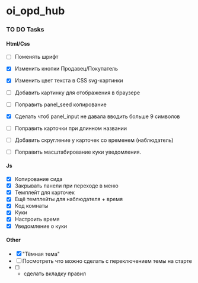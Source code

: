 # oi_opd_hub
### TO DO Tasks

#### Html/Css
- [ ] Поменять шрифт
- [X] Изменить кнопки Продавец/Покупатель
- [X] Изменить цвет текста в CSS svg-картинки  
- [ ] Добавить картинку для отображения в браузере
- [ ] Поправить panel_seed копирование
- [X] Сделать чтоб panel_input не давала вводить больше 9 символов
- [ ] Поправить карточки при длинном названии
- [ ] Добавить скругление у карточек со временем (наблюдатель)
- [ ] Поправить масштабирование куки уведомления.


#### Js
- [X] Копирование сида
- [X] Закрывать панели при переходе в меню
- [X] Темплейт для карточек
- [X] Ещё темплейты для наблюдателя + время  
- [X] Код комнаты
- [X] Куки
- [X] Настроить время
- [X] Уведомление о куки

#### Other
- [X] "Тёмная тема"
- [ ] Посмотреть что можно сделать с переключением темы на старте
- [ ] * сделать вкладку правил
